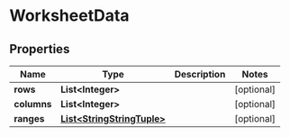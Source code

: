 

# WorksheetData


## Properties

| Name | Type | Description | Notes |
|------------ | ------------- | ------------- | -------------|
|**rows** | **List&lt;Integer&gt;** |  |  [optional] |
|**columns** | **List&lt;Integer&gt;** |  |  [optional] |
|**ranges** | [**List&lt;StringStringTuple&gt;**](StringStringTuple.md) |  |  [optional] |



